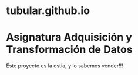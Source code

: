 # tubular.github.io

 <!DOCTYPE html>
<html>
<head>
<title>ETL grográfica</title>
</head>
<body>

<h1>Asignatura Adquisición y Transformación de Datos</h1>
<p>Éste proyecto es la ostia, y lo sabemos vender!!!</p>

</body>
</html> 
